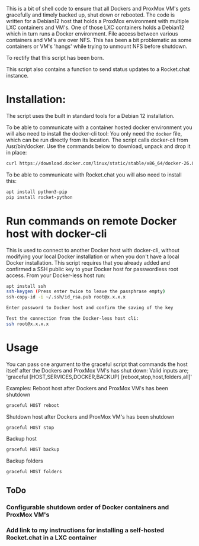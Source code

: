 This is a bit of shell code to ensure that all Dockers and ProxMox VM's gets gracefully and timely backed up, shut down or rebooted.
The code is written for a Debian12 host that holds a ProxMox environment with multiple LXC containers and VM's. One of those LXC containers holds a Debian12 which in turn runs a Docker environment.
File access between various containers and VM's are over NFS. This has been a bit problematic as some containers or VM's 'hangs' while trying to unmount NFS before shutdown.

To rectify that this script has been born.

This script also contains a function to send status updates to a Rocket.chat instance.

# Installation:
The script uses the built in standard tools for a Debian 12 installation.

To be able to communicate with a container hosted docker environment you will also need to install the docker-cli tool:
You only need the `docker` file, which can be run directly from its location. The script calls docker-cli from /usr/bin/docker. Use the commands below to download, unpack and drop it in place: 
```bash
curl https://download.docker.com/linux/static/stable/x86_64/docker-26.0.2.tgz | tar xvz --directory /tmp && mv -v /tmp/docker/docker /usr/bin/docker && chmod +x /usr/bin/docker && rm -rf /tmp/docker
```

To be able to communicate with Rocket.chat you will also need to install this:
```bash
apt install python3-pip
pip install rocket-python
```

# Run commands on remote Docker host with docker-cli 

This is used to connect to another Docker host with docker-cli, without modifying your local Docker installation or when you don't have a local Docker installation.
This script requires that you already added and confirmed a SSH public key to your Docker host for passwordless root access.
From your Docker-less host run:
```bash
apt install ssh
ssh-keygen (Press enter twice to leave the passphrase empty)
ssh-copy-id -i ~/.ssh/id_rsa.pub root@x.x.x.x

Enter password to Docker host and confirm the saving of the key

Test the connection from the Docker-less host cli:
ssh root@x.x.x.x
```

# Usage

You can pass one argument to the graceful script that commands the host itself after the Dockers and ProxMox VM's has shut down:
Valid inputs are; 'graceful [HOST,SERVICES,DOCKER,BACKUP] [reboot,stop,host,folders,all]'

Examples:
Reboot host after Dockers and ProxMox VM's has been shutdown
```bash
graceful HOST reboot
```
Shutdown host after Dockers and ProxMox VM's has been shutdown
```bash
graceful HOST stop
```
Backup host
```bash
graceful HOST backup
```
Backup folders
```bash
graceful HOST folders
```

## ToDo
### Configurable shutdown order of Docker containers and ProxMox VM's
### Add link to my instructions for installing a self-hosted Rocket.chat in a LXC container

